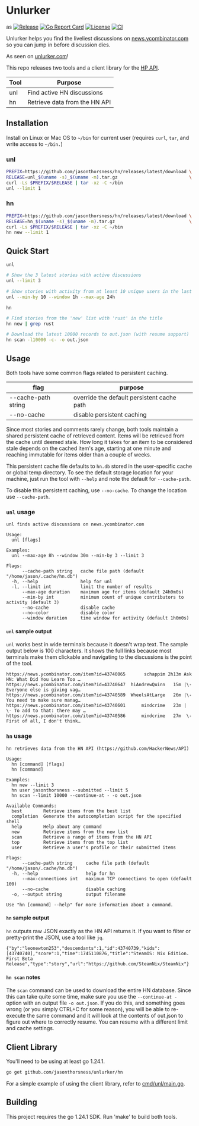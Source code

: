 # Unlurker

as
[![Release](https://img.shields.io/github/v/release/jasonthorsness/unlurker?label=release&style=flat-square)](https://github.com/jasonthorsness/unlurker/releases)
[![Go Report Card](https://goreportcard.com/badge/github.com/jasonthorsness/unlurker)](https://goreportcard.com/report/github.com/jasonthorsness/unlurker)
[![License](https://img.shields.io/github/license/jasonthorsness/unlurker?style=flat-square)](https://github.com/jasonthorsness/unlurker/blob/main/LICENSE)
[![CI](https://github.com/jasonthorsness/unlurker/actions/workflows/ci.yml/badge.svg)](https://github.com/jasonthorsness/unlurker/actions)

Unlurker helps you find the liveliest discussions on
[news.ycombinator.com](https://news.ycombinator.com) so you can jump in before discussion dies.

As seen on [unlurker.com](https://unlurker.com)!

This repo releases two tools and a client library for the
[HP API](https://github.com/HackerNews/API).

| Tool | Purpose                       |
| ---- | ----------------------------- |
| unl  | Find active HN discussions    |
| hn   | Retrieve data from the HN API |

## Installation

Install on Linux or Mac OS to `~/bin` for current user (requires `curl`, `tar`, and write access
to `~/bin.`)

### unl

```bash
PREFIX=https://github.com/jasonthorsness/hn/releases/latest/download \
RELEASE=unl_$(uname -s)_$(uname -m).tar.gz                           \
curl -Ls $PREFIX/$RELEASE | tar -xz -C ~/bin
unl --limit 1
```

### hn

```bash
PREFIX=https://github.com/jasonthorsness/hn/releases/latest/download \
RELEASE=hn_$(uname -s)_$(uname -m).tar.gz                            \
curl -Ls $PREFIX/$RELEASE | tar -xz -C ~/bin
hn new --limit 1
```

## Quick Start

`unl`

```bash
# Show the 3 latest stories with active discussions
unl --limit 3

# Show stories with activity from at least 10 unique users in the last hour max 24 hours old
unl --min-by 10 --window 1h --max-age 24h
```

`hn`

```bash
# Find stories from the 'new' list with 'rust' in the title
hn new | grep rust

# Download the latest 10000 records to out.json (with resume support)
hn scan -l10000 -c- -o out.json
```

## Usage

Both tools have some common flags related to persistent caching.

| flag                | purpose                                    |
| ------------------- | ------------------------------------------ |
| --cache-path string | override the default persistent cache path |
| --no-cache          | disable persistent caching                 |

Since most stories and comments rarely change, both tools maintain a shared persistent cache of
retrieved content. Items will be retrieved from the cache until deemed stale. How long it takes for
an item to be considered stale depends on the cached item's age, starting at one minute and reaching
immutable for items older than a couple of weeks.

This persistent cache file defaults to `hn.db` stored in the user-specific cache or global temp
directory. To see the default storage location for your machine, just run the tool with `--help` and
note the default for `--cache-path`.

To disable this persistent caching, use `--no-cache`. To change the location use `--cache-path`.

### `unl` usage

```text
unl finds active discussions on news.ycombinator.com

Usage:
  unl [flags]

Examples:
  unl --max-age 8h --window 30m --min-by 3 --limit 3

Flags:
      --cache-path string   cache file path (default "/home/jason/.cache/hn.db")
  -h, --help                help for unl
  -l, --limit int           limit the number of results
      --max-age duration    maximum age for items (default 24h0m0s)
      --min-by int          minimum count of unique contributors to activity (default 3)
      --no-cache            disable cache
      --no-color            disable color
      --window duration     time window for activity (default 1h0m0s)
```

#### `unl` sample output

`unl` works best in wide terminals because it doesn't wrap text. The sample output below is 100
characters. It shows the full links because most terminals make them clickable and navigating to the
discussions is the point of the tool.

```text
https://news.ycombinator.com/item?id=43740065       schappim 2h13m Ask HN: What Did You Learn Too …
https://news.ycombinator.com/item?id=43740647  hiAndrewQuinn   15m |\- Everyone else is giving vag…
https://news.ycombinator.com/item?id=43740589  WheelsAtLarge   26m |\- You need to make sure manag…
https://news.ycombinator.com/item?id=43740601      mindcrime   23m | \- To add to that: there may …
https://news.ycombinator.com/item?id=43740586      mindcrime   27m  \- First of all, I don't think…
```

### `hn` usage

```text
hn retrieves data from the HN API (https://github.com/HackerNews/API)

Usage:
  hn [command] [flags]
  hn [command]

Examples:
  hn new --limit 3
  hn user jasonthorsness --submitted --limit 5
  hn scan --limit 10000 --continue-at - -o out.json

Available Commands:
  best        Retrieve items from the best list
  completion  Generate the autocompletion script for the specified shell
  help        Help about any command
  new         Retrieve items from the new list
  scan        Retrieve a range of items from the HN API
  top         Retrieve items from the top list
  user        Retrieve a user's profile or their submitted items

Flags:
      --cache-path string     cache file path (default "/home/jason/.cache/hn.db")
  -h, --help                  help for hn
      --max-connections int   maximum TCP connections to open (default 100)
      --no-cache              disable caching
  -o, --output string         output filename

Use "hn [command] --help" for more information about a command.
```

#### `hn` sample output

`hn` outputs raw JSON exactly as the HN API returns it. If you want to filter or pretty-print the
JSON, use a tool like `jq`.

```text
{"by":"leonewton253","descendants":1,"id":43740739,"kids":[43740740],"score":1,"time":1745110876,"title":"SteamOS: Nix Edition. First Beta Release","type":"story","url":"https://github.com/SteamNix/SteamNix"}
```

#### `hn scan` notes

The `scan` command can be used to download the entire HN database. Since this can take quite some
time, make sure you use the `--continue-at -` option with an output file `-o out.json`. If you do
this, and something goes wrong (or you simply CTRL+C for some reason), you will be able to
re-execute the same command and it will look at the contents of out.json to figure out where to
correctly resume. You can resume with a different limit and cache settings.

## Client Library

You'll need to be using at least go 1.24.1.

```bash
go get github.com/jasonthorsness/unlurker/hn
```

For a simple example of using the client library, refer to [cmd/unl/main.go](cmd/unl/main.go).

## Building

This project requires the go 1.24.1 SDK. Run 'make' to build both tools.
